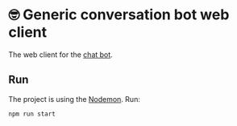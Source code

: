 # 🤓 Generic conversation bot web client

The web client for the [chat bot](https://github.com/dplocki/generic-conversation-bot).

## Run

The project is using the [Nodemon](https://nodemon.io/). Run:

```sh
npm run start
```
